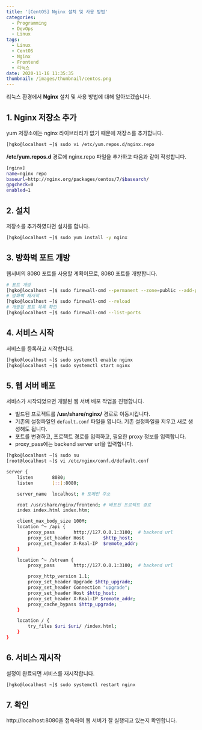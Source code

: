 ```yaml
---
title: '[CentOS] Nginx 설치 및 사용 방법'
categories:
  - Programming
  - DevOps
  - Linux
tags:
  - Linux
  - CentOS
  - Nginx
  - Frontend
  - 리눅스
date: 2020-11-16 11:35:35
thumbnail: /images/thumbnail/centos.png
---
```


리눅스 환경에서 **Nginx** 설치 및 사용 방법에 대해 알아보겠습니다.

## 1. Nginx 저장소 추가

yum 저장소에는 nginx 라이브러리가 없기 때문에 저장소를 추가합니다.

```bash
[hgko@localhost ~]$ sudo vi /etc/yum.repos.d/nginx.repo
```

**/etc/yum.repos.d** 경로에 nginx.repo 파일을 추가하고 다음과 같이 작성합니다.

```bash
[nginx]
name=nginx repo
baseurl=http://nginx.org/packages/centos/7/$basearch/
gpgcheck=0
enabled=1
```

## 2. 설치

저장소를 추가하였다면 설치를 합니다.

```bash
[hgko@localhost ~]$ sudo yum install -y nginx
```

## 3. 방화벽 포트 개방

웹서버의 8080 포트를 사용할 계획이므로, 8080 포트를 개방합니다.

```bash
# 포트 개방
[hgko@localhost ~]$ sudo firewall-cmd --permanent --zone=public --add-port=8080/tcp
# 방화벽 재시작
[hgko@localhost ~]$ sudo firewall-cmd --reload
# 개방된 포트 목록 확인
[hgko@localhost ~]$ sudo firewall-cmd --list-ports
```

## 4. 서비스 시작

서비스를 등록하고 시작합니다.

```bash
[hgko@localhost ~]$ sudo systemctl enable nginx
[hgko@localhost ~]$ sudo systemctl start nginx
```

## 5. 웹 서버 배포

서비스가 시작되었으면 개발된 웹 서버 배포 작업을 진행합니다.

- 빌드된 프로젝트를 **/usr/share/nginx/** 경로로 이동시킵니다.
- 기존의 설정파일인 `default.conf` 파일을 엽니다. 기존 설정파일을 지우고 새로 생성해도 됩니다.
- 포트를 변경하고, 프로젝트 경로를 입력하고, 필요한 proxy 정보를 입력합니다.
- proxy_pass에는 backend server url을 입력합니다.

```bash
[hgko@localhost ~]$ sudo su
[root@localhost ~]$ vi /etc/nginx/conf.d/default.conf
```

```bash
server {
    listen       8080;
    listen       [::]:8080;

    server_name  localhost; # 도메인 주소

    root /usr/share/nginx/frontend; # 배포된 프로젝트 경로
    index index.html index.htm;

    client_max_body_size 100M;
    location ^~ /api {
        proxy_pass       http://127.0.0.1:3100;  # backend url
        proxy_set_header Host       $http_host;
        proxy_set_header X-Real-IP  $remote_addr;
    }

    location ^~ /stream {
        proxy_pass       http://127.0.0.1:3100;  # backend url

        proxy_http_version 1.1;
        proxy_set_header Upgrade $http_upgrade;
        proxy_set_header Connection "upgrade";
        proxy_set_header Host $http_host;
        proxy_set_header X-Real-IP $remote_addr;
        proxy_cache_bypass $http_upgrade;
    }

    location / {
        try_files $uri $uri/ /index.html;
    }
}
```

## 6. 서비스 재시작

설정이 완료되면 서비스를 재시작합니다.

```bash
[hgko@localhost ~]$ sudo systemctl restart nginx
```

## 7. 확인

http://localhost:8080을 접속하여 웹 서버가 잘 실행되고 있는지 확인합니다.
